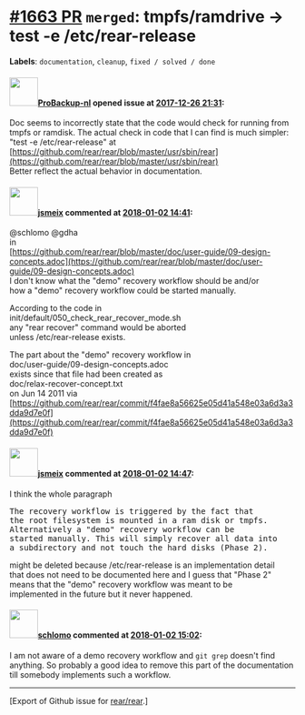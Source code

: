 [\#1663 PR](https://github.com/rear/rear/pull/1663) `merged`: tmpfs/ramdrive -&gt; test -e /etc/rear-release
============================================================================================================

**Labels**: `documentation`, `cleanup`, `fixed / solved / done`

#### <img src="https://avatars.githubusercontent.com/u/515451?u=4f985fa15d087babc5049c337be90b42b56c8b8b&v=4" width="50">[ProBackup-nl](https://github.com/ProBackup-nl) opened issue at [2017-12-26 21:31](https://github.com/rear/rear/pull/1663):

Doc seems to incorrectly state that the code would check for running
from tmpfs or ramdisk. The actual check in code that I can find is much
simpler: "test -e /etc/rear-release" at
[https://github.com/rear/rear/blob/master/usr/sbin/rear](https://github.com/rear/rear/blob/master/usr/sbin/rear)  
Better reflect the actual behavior in documentation.

#### <img src="https://avatars.githubusercontent.com/u/1788608?u=925fc54e2ce01551392622446ece427f51e2f0ce&v=4" width="50">[jsmeix](https://github.com/jsmeix) commented at [2018-01-02 14:41](https://github.com/rear/rear/pull/1663#issuecomment-354780248):

@schlomo @gdha  
in  
[https://github.com/rear/rear/blob/master/doc/user-guide/09-design-concepts.adoc](https://github.com/rear/rear/blob/master/doc/user-guide/09-design-concepts.adoc)  
I don't know what the "demo" recovery workflow should be and/or  
how a "demo" recovery workflow could be started manually.

According to the code in  
init/default/050\_check\_rear\_recover\_mode.sh  
any "rear recover" command would be aborted  
unless /etc/rear-release exists.

The part about the "demo" recovery workflow in  
doc/user-guide/09-design-concepts.adoc  
exists since that file had been created as  
doc/relax-recover-concept.txt  
on Jun 14 2011 via  
[https://github.com/rear/rear/commit/f4fae8a56625e05d41a548e03a6d3a3dda9d7e0f](https://github.com/rear/rear/commit/f4fae8a56625e05d41a548e03a6d3a3dda9d7e0f)

#### <img src="https://avatars.githubusercontent.com/u/1788608?u=925fc54e2ce01551392622446ece427f51e2f0ce&v=4" width="50">[jsmeix](https://github.com/jsmeix) commented at [2018-01-02 14:47](https://github.com/rear/rear/pull/1663#issuecomment-354781602):

I think the whole paragraph

<pre>
The recovery workflow is triggered by the fact that
the root filesystem is mounted in a ram disk or tmpfs.
Alternatively a "demo" recovery workflow can be
started manually. This will simply recover all data into
a subdirectory and not touch the hard disks (Phase 2).
</pre>

might be deleted because /etc/rear-release is an implementation detail  
that does not need to be documented here and I guess that "Phase 2"  
means that the "demo" recovery workflow was meant to be  
implemented in the future but it never happened.

#### <img src="https://avatars.githubusercontent.com/u/101384?v=4" width="50">[schlomo](https://github.com/schlomo) commented at [2018-01-02 15:02](https://github.com/rear/rear/pull/1663#issuecomment-354784950):

I am not aware of a demo recovery workflow and `git grep` doesn't find
anything. So probably a good idea to remove this part of the
documentation till somebody implements such a workflow.

------------------------------------------------------------------------

\[Export of Github issue for
[rear/rear](https://github.com/rear/rear).\]
